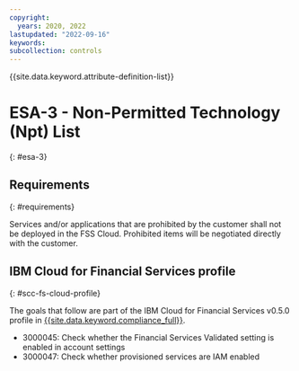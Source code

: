 ```yaml
---
copyright:
  years: 2020, 2022
lastupdated: "2022-09-16"
keywords: 
subcollection: controls
---
```


{{site.data.keyword.attribute-definition-list}}

# ESA-3 - Non-Permitted Technology (Npt) List
{: #esa-3}

## Requirements
{: #requirements}

Services and/or applications that are prohibited by the customer shall not be deployed in the FSS Cloud. Prohibited items will be negotiated directly with the customer.


## IBM Cloud for Financial Services profile
{: #scc-fs-cloud-profile}

The goals that follow are part of the IBM Cloud for Financial Services v0.5.0 profile in [{{site.data.keyword.compliance_full}}](/docs/security-compliance?topic=security-compliance-getting-started).

- 3000045: Check whether the Financial Services Validated setting is enabled in account settings
- 3000047: Check whether provisioned services are IAM enabled

